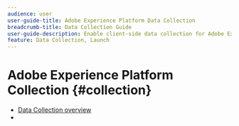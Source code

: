 ```yaml
---
audience: user
user-guide-title: Adobe Experience Platform Data Collection
breadcrumb-title: Data Collection Guide
user-guide-description: Enable client-side data collection for Adobe Experience Platform Edge Network.
feature: Data Collection, Launch
---
```


# Adobe Experience Platform Collection {#collection}

- [Data Collection overview](home.md)
-
